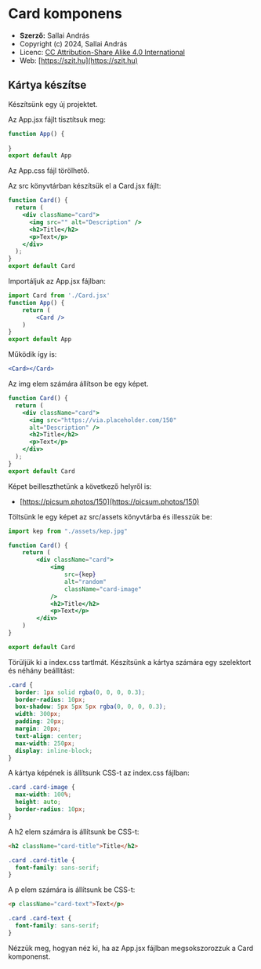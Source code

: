 # Card komponens

* **Szerző:** Sallai András
* Copyright (c) 2024, Sallai András
* Licenc: [CC Attribution-Share Alike 4.0 International](https://creativecommons.org/licenses/by-sa/4.0/)
* Web: [https://szit.hu](https://szit.hu)

## Kártya készítse

Készítsünk egy új projektet.

Az App.jsx fájlt tisztítsuk meg:

```jsx
function App() {
    
}
export default App
```

Az App.css fájl törölhető.

Az src könyvtárban készítsük el a Card.jsx fájlt:

```jsx
function Card() {
  return (
    <div className="card">
      <img src="" alt="Description" />
      <h2>Title</h2>
      <p>Text</p>
    </div>
  );
}
export default Card
```

Importáljuk az App.jsx fájlban:

```jsx
import Card from './Card.jsx'
function App() {
    return (
        <Card />
    )   
}
export default App
```

Működik így is:

```jsx
<Card></Card>
```

Az img elem számára állítson be egy képet.

```jsx
function Card() {
  return (
    <div className="card">
      <img src="https://via.placeholder.com/150" 
      alt="Description" />
      <h2>Title</h2>
      <p>Text</p>
    </div>
  );
}
export default Card
```

Képet beilleszthetünk a következő helyről is:

* [https://picsum.photos/150](https://picsum.photos/150)

Töltsünk le egy képet az src/assets könyvtárba és illesszük be:

```jsx
import kep from "./assets/kep.jpg"

function Card() {
    return (
        <div className="card">
            <img
                src={kep}
                alt="random"
                className="card-image"
            />
            <h2>Title</h2>
            <p>Text</p>
        </div>
    )
}

export default Card
```

Törüljük ki a index.css tartlmát. Készítsünk a kártya számára egy szelektort és néhány beállítást:

```css
.card {
  border: 1px solid rgba(0, 0, 0, 0.3);
  border-radius: 10px;
  box-shadow: 5px 5px 5px rgba(0, 0, 0, 0.3);
  width: 300px;
  padding: 20px;
  margin: 20px;
  text-align: center;
  max-width: 250px;
  display: inline-block;
}
```

A kártya képének is állítsunk CSS-t az index.css fájlban:

```css
.card .card-image {
  max-width: 100%;
  height: auto;
  border-radius: 10px;
}
```

A h2 elem számára is állítsunk be CSS-t:

```html
<h2 className="card-title">Title</h2>
```

```css
.card .card-title {
  font-family: sans-serif;  
}
```

A p elem számára is állítsunk be CSS-t:

```html
<p className="card-text">Text</p>
```

```css
.card .card-text {
  font-family: sans-serif;  
}
```

Nézzük meg, hogyan néz ki, ha az App.jsx fájlban megsokszorozzuk a Card komponenst.
